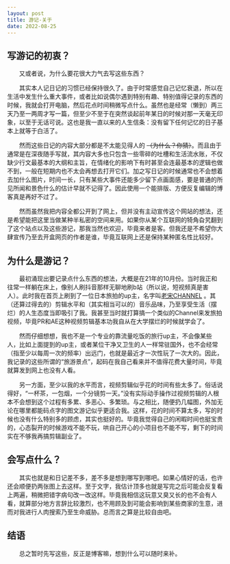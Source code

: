```yaml
---
layout: post
title: 游记-关于
date: 2022-08-25
---
```

## 写游记的初衷？
&emsp;&emsp;又或者说，为什么要花很大力气去写这些东西？

&emsp;&emsp;其实本人记日记的习惯已经保持很久了。由于时常感觉自己记忆衰退，所以在生活中发生什么重大事件，或者比如说偶尔遇到特别有趣、特别值得记录的东西的时候，我就会打开电脑，然后花点时间稍微写点什么。虽然也是经常（懒到）两三天乃至一两周才写一篇，但至少不至于在突然谈起前年某日的时候对那一天毫无印象，以至于无话可说。这也是我一直以来的人生信条：没有留下任何记忆的日子基本上就等于白活了。

&emsp;&emsp;然而这些日记的内容大部分都是不太能见得人的 ~~（为什么？你猜）~~。而且由于通常是在深夜随手写就，其内容大多也只包含一些零碎的吐槽和生活流水账，不仅缺少行文最基本的大纲和主旨，在情绪化的影响下有时甚至会连最基本的逻辑也做不到，一般在短期内也不太会再想去打开它们。加之写日记的时候通常也不会想着去加什么图片，时间一长，只有某些大事件还能多少留下点画面感，要是普通的所见所闻和景色什么的估计早就不记得了。因此使用一个能排版、方便反复编辑的博客真是再好不过了。

&emsp;&emsp;然而虽然我把内容全都公开到了网上，但并没有主动宣传这个网站的想法，还是希望能把这里当做某种半私密的空间来用。如果你从某个互联网的犄角旮旯翻到了这个站点以及这些游记，那我当然也欢迎，毕竟来者是客。但我还是不希望你大肆宣传乃至去开盒网页的作者是谁，毕竟互联网上还是保持某种匿名性比较好。

## 为什么是游记？
&emsp;&emsp;最初涌现出要记录点什么东西的想法，大概是在21年的10月份。当时我正和往常一样躺在床上，像别人刷抖音那样无聊地刷b站（所以说，短视频真是害人）。此时我在首页上刷到了一位日本旅拍的up主，名字叫[老宋CHANNEL](https://space.bilibili.com/15418765) 。其（还算过得去的）剪辑水平和（其实相当可以的）音乐品味，乃至享受生活（摆烂）的人生态度当即吸引了我。我甚至当时就打算搞一个类似的Channel来发旅拍视频，毕竟PR和AE这种视频剪辑基本功我自从在大学摆烂的时候就学会了。

&emsp;&emsp;然而仔细想想，我也不是一个专业的靠流量吃饭的旅行up主，不会像某些人，比如上面提到的up主，或者某位干净又卫生的人一样常驻国外，也不会经常（指至少以每周一次的频率）出远门，也就是最近才一次性玩了一次大的。因此，我记录的这些所谓的“旅游景点”，起码在我自己看来并不值得花费大量时间，毕竟就算发到网上也没有人看。

&emsp;&emsp;另一方面，至少以我的水平而言，视频剪辑似乎花的时间有些太多了。俗话说得好，“一杯茶，一包烟，一个分镜剪一天。”没有实际动手操作过视频剪辑的人根本不会想到这个过程有多累、多恶心、多繁琐。与之相比，随便扔几幅图，外加无论在哪里都能码点字的图文游记似乎更适合我。这样，花的时间不算太多，写的时候也没有什么特别多的顾虑，其实也挺好的。毕竟我觉得自己的闲暇时间也挺宝贵的，心态裂开的时候游戏不能不玩，哄自己开心的小项目也不能不写，剩下的时间实在不够我再搞剪辑副业了。

## 会写点什么？
&emsp;&emsp;其实也就是和日记差不多，差不多是想到哪写到哪吧。如果心情好的话，也许还会顺便扔两张图上去这样。至于文字，我估计顶多也就是写完之后可能会反复看上两遍，稍微把错字病句改一改这样。毕竟我相信这玩意又臭又长的也不会有人看，就算部分地方言辞比较激烈，也不用顾及到可能会影响到某些商家的生意，进而对我进行人肉搜索乃至生命威胁。总而言之算是比较自由吧。

## 结语
&emsp;&emsp;总之暂时先写这些，反正是博客嘛，想到什么可以随时来补。
